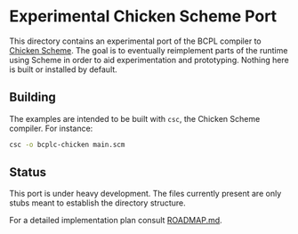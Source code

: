 # Experimental Chicken Scheme Port

This directory contains an experimental port of the BCPL compiler to [Chicken Scheme](https://call-cc.org/). The goal is to eventually reimplement parts of the runtime using Scheme in order to aid experimentation and prototyping.  Nothing here is built or installed by default.

## Building

The examples are intended to be built with `csc`, the Chicken Scheme compiler. For instance:

```sh
csc -o bcplc-chicken main.scm
```

## Status

This port is under heavy development. The files currently present are only stubs meant to establish the directory structure.

For a detailed implementation plan consult [ROADMAP.md](ROADMAP.md).
